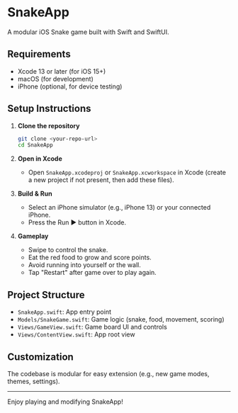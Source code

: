 # SnakeApp

A modular iOS Snake game built with Swift and SwiftUI.

## Requirements
- Xcode 13 or later (for iOS 15+)
- macOS (for development)
- iPhone (optional, for device testing)

## Setup Instructions

1. **Clone the repository**
   ```sh
   git clone <your-repo-url>
   cd SnakeApp
   ```

2. **Open in Xcode**
   - Open `SnakeApp.xcodeproj` or `SnakeApp.xcworkspace` in Xcode (create a new project if not present, then add these files).

3. **Build & Run**
   - Select an iPhone simulator (e.g., iPhone 13) or your connected iPhone.
   - Press the Run ▶️ button in Xcode.

4. **Gameplay**
   - Swipe to control the snake.
   - Eat the red food to grow and score points.
   - Avoid running into yourself or the wall.
   - Tap "Restart" after game over to play again.

## Project Structure
- `SnakeApp.swift`: App entry point
- `Models/SnakeGame.swift`: Game logic (snake, food, movement, scoring)
- `Views/GameView.swift`: Game board UI and controls
- `Views/ContentView.swift`: App root view

## Customization
The codebase is modular for easy extension (e.g., new game modes, themes, settings).

---

Enjoy playing and modifying SnakeApp! 